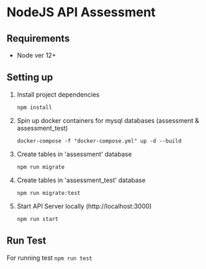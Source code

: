 # NodeJS API Assessment

## Requirements
-  Node ver 12+

## Setting up
1. Install project dependencies

    `npm install`

2. Spin up docker containers for mysql databases (assessment & assessment_test)

    `docker-compose -f "docker-compose.yml" up -d --build`

3. Create tables in 'assessment' database

    `npm run migrate`

 4. Create tables in 'assessment_test' database

    `npm run migrate:test`

5. Start API Server locally (http://localhost:3000)

    `npm run start`

## Run Test
For running test
    `npm run test`
